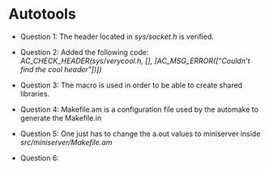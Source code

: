 # Autotools

* Question 1: The header located in *sys/socket.h* is verified.

* Question 2: Added the following code: *AC_CHECK_HEADER(sys/verycool.h, [],
                [AC_MSG_ERROR(["Couldn't find the cool header"])])*
                
* Question 3: The macro is used in order to be able to create shared libraries.

* Question 4: Makefile.am is a configuration file used by the automake to generate the Makefile.in

* Question 5: One just has to change the a.out values to miniserver inside *src/miniserver/Makefile.am*

* Question 6: 
